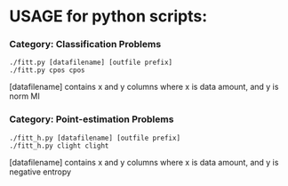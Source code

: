 # USAGE for python scripts:

### Category: Classification Problems

    ./fitt.py [datafilename] [outfile prefix]
    ./fitt.py cpos cpos

[datafilename] contains x and y columns
where x is data amount, and y is norm MI


### Category: Point-estimation Problems

    ./fitt_h.py [datafilename] [outfile prefix]
    ./fitt_h.py clight clight

[datafilename] contains x and y columns where x is data amount, and y is  negative entropy
